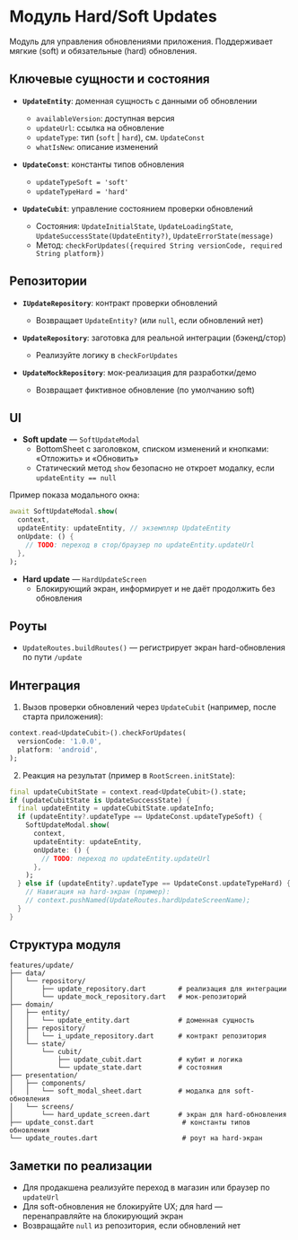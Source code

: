 # Модуль Hard/Soft Updates

Модуль для управления обновлениями приложения. Поддерживает мягкие (soft) и обязательные (hard) обновления.

## Ключевые сущности и состояния

- **`UpdateEntity`**: доменная сущность с данными об обновлении
  - `availableVersion`: доступная версия
  - `updateUrl`: ссылка на обновление
  - `updateType`: тип (`soft` | `hard`), см. `UpdateConst`
  - `whatIsNew`: описание изменений

- **`UpdateConst`**: константы типов обновления
  - `updateTypeSoft = 'soft'`
  - `updateTypeHard = 'hard'`

- **`UpdateCubit`**: управление состоянием проверки обновлений
  - Состояния: `UpdateInitialState`, `UpdateLoadingState`, `UpdateSuccessState(UpdateEntity?)`, `UpdateErrorState(message)`
  - Метод: `checkForUpdates({required String versionCode, required String platform})`

## Репозитории

- **`IUpdateRepository`**: контракт проверки обновлений
  - Возвращает `UpdateEntity?` (или `null`, если обновлений нет)

- **`UpdateRepository`**: заготовка для реальной интеграции (бэкенд/стор)
  - Реализуйте логику в `checkForUpdates`

- **`UpdateMockRepository`**: мок-реализация для разработки/демо
  - Возвращает фиктивное обновление (по умолчанию soft)

## UI

- **Soft update** — `SoftUpdateModal`
  - BottomSheet с заголовком, списком изменений и кнопками: «Отложить» и «Обновить»
  - Статический метод `show` безопасно не откроет модалку, если `updateEntity == null`

Пример показа модального окна:
```dart
await SoftUpdateModal.show(
  context,
  updateEntity: updateEntity, // экземпляр UpdateEntity
  onUpdate: () {
    // TODO: переход в стор/браузер по updateEntity.updateUrl
  },
);
```

- **Hard update** — `HardUpdateScreen`
  - Блокирующий экран, информирует и не даёт продолжить без обновления

## Роуты

- `UpdateRoutes.buildRoutes()` — регистрирует экран hard-обновления по пути `/update`

## Интеграция

1) Вызов проверки обновлений через `UpdateCubit` (например, после старта приложения):
```dart
context.read<UpdateCubit>().checkForUpdates(
  versionCode: '1.0.0',
  platform: 'android',
);
```

2) Реакция на результат (пример в `RootScreen.initState`):
```dart
final updateCubitState = context.read<UpdateCubit>().state;
if (updateCubitState is UpdateSuccessState) {
  final updateEntity = updateCubitState.updateInfo;
  if (updateEntity?.updateType == UpdateConst.updateTypeSoft) {
    SoftUpdateModal.show(
      context,
      updateEntity: updateEntity,
      onUpdate: () {
        // TODO: переход по updateEntity.updateUrl
      },
    );
  } else if (updateEntity?.updateType == UpdateConst.updateTypeHard) {
    // Навигация на hard-экран (пример):
    // context.pushNamed(UpdateRoutes.hardUpdateScreenName);
  }
}
```

## Структура модуля

```
features/update/
├── data/
│   └── repository/
│       ├── update_repository.dart        # реализация для интеграции
│       └── update_mock_repository.dart   # мок-репозиторий
├── domain/
│   ├── entity/
│   │   └── update_entity.dart            # доменная сущность
│   ├── repository/
│   │   └── i_update_repository.dart      # контракт репозитория
│   └── state/
│       └── cubit/
│           ├── update_cubit.dart         # кубит и логика
│           └── update_state.dart         # состояния
├── presentation/
│   ├── components/
│   │   └── soft_modal_sheet.dart         # модалка для soft-обновления
│   └── screens/
│       └── hard_update_screen.dart       # экран для hard-обновления
├── update_const.dart                      # константы типов обновления
└── update_routes.dart                     # роут на hard-экран
```

## Заметки по реализации

- Для продакшена реализуйте переход в магазин или браузер по `updateUrl`
- Для soft-обновления не блокируйте UX; для hard — перенаправляйте на блокирующий экран
- Возвращайте `null` из репозитория, если обновлений нет
